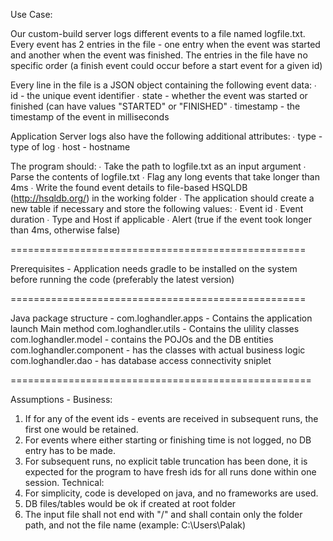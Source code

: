 Use Case:

Our custom-build server logs different events to a file named logfile.txt. Every event has 2 entries in the file  - one entry when the event was started and another when the event was finished. The entries in the file  have no specific order (a finish event could occur before a start event for a given id) 

Every line in the file is a JSON object containing the following event data: 
∙ id - the unique event identifier 
∙ state - whether the event was started or finished (can have values "STARTED" or "FINISHED"
∙ timestamp - the timestamp of the event in milliseconds 

Application Server logs also have the following additional attributes: 
∙ type - type of log 
∙ host - hostname

The program should: 
∙ Take the path to logfile.txt as an input argument 
∙ Parse the contents of logfile.txt 
∙ Flag any long events that take longer than 4ms 
∙ Write the found event details to file-based HSQLDB (http://hsqldb.org/) in the working folder 
∙ The application should create a new table if necessary and store the following values: 
	∙ Event id 
	∙ Event duration 
	∙ Type and Host if applicable 
	∙ Alert (true if the event took longer than 4ms, otherwise false) 
	
===================================================

Prerequisites -
Application needs gradle to be installed on the system before running the code (preferably the latest version)

===================================================

Java package structure -
com.loghandler.apps - Contains the application launch Main method
com.loghandler.utils - Contains the ulility classes
com.loghandler.model - contains the POJOs and the DB entities
com.loghandler.component - has the classes with actual business logic
com.loghandler.dao - has database access connectivity sniplet

====================================================

Assumptions -
Business:
1) If for any of the event ids - events are received in subsequent runs, the first one would be retained.
2) For events where either starting or finishing time is not logged, no DB entry has to be made.
3) For subsequent runs, no explicit table truncation has been done, it is expected for the program to have fresh ids for all runs done within one session.
Technical:
4) For simplicity, code is developed on java, and no frameworks are used.
5) DB files/tables would be ok if created at root folder
6) The input file shall not end with "/" and shall contain only the folder path, and not the file name (example: C:\Users\Palak)
	
